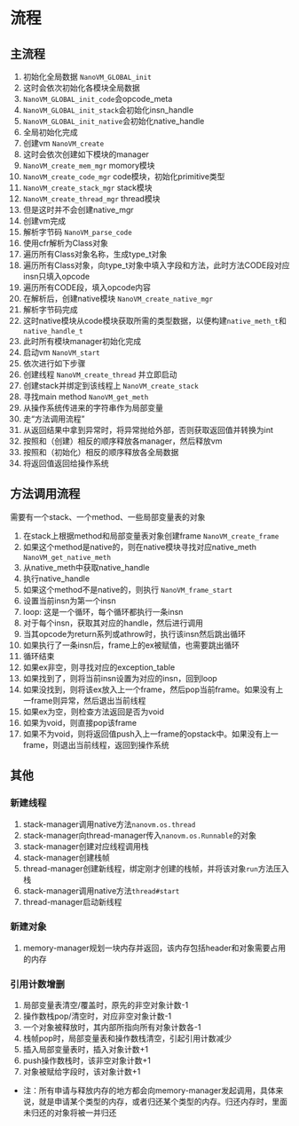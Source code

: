 # 流程

## 主流程

1. 初始化全局数据 `NanoVM_GLOBAL_init`
1. 这时会依次初始化各模块全局数据
1. `NanoVM_GLOBAL_init_code`会opcode_meta
1. `NanoVM_GLOBAL_init_stack`会初始化insn_handle
1. `NanoVM_GLOBAL_init_native`会初始化native_handle
1. 全局初始化完成
1. 创建vm `NanoVM_create`
1. 这时会依次创建如下模块的manager
1. `NanoVM_create_mem_mgr` momory模块
1. `NanoVM_create_code_mgr` code模块，初始化primitive类型
1. `NanoVM_create_stack_mgr` stack模块
1. `NanoVM_create_thread_mgr` thread模块
1. 但是这时并不会创建native_mgr
1. 创建vm完成
1. 解析字节码 `NanoVM_parse_code`
1. 使用cfr解析为Class对象
1. 遍历所有Class对象名称，生成type_t对象
1. 遍历所有Class对象，向type_t对象中填入字段和方法，此时方法CODE段对应insn只填入opcode
1. 遍历所有CODE段，填入opcode内容
1. 在解析后，创建native模块 `NanoVM_create_native_mgr`
1. 解析字节码完成
1. 这时native模块从code模块获取所需的类型数据，以便构建`native_meth_t`和`native_handle_t`
1. 此时所有模块manager初始化完成
1. 启动vm `NanoVM_start`
1. 依次进行如下步骤
1. 创建线程 `NanoVM_create_thread` 并立即启动
1. 创建stack并绑定到该线程上 `NanoVM_create_stack`
1. 寻找main method `NanoVM_get_meth`
1. 从操作系统传进来的字符串作为局部变量
1. 走“方法调用流程”
1. 从返回结果中拿到异常时，将异常抛给外部，否则获取返回值并转换为int
1. 按照和（创建）相反的顺序释放各manager，然后释放vm
1. 按照和（初始化）相反的顺序释放各全局数据
1. 将返回值返回给操作系统

## 方法调用流程

需要有一个stack、一个method、一些局部变量表的对象

1. 在stack上根据method和局部变量表对象创建frame `NanoVM_create_frame`
1. 如果这个method是native的，则在native模块寻找对应native_meth `NanoVM_get_native_meth`
1. 从native_meth中获取native_handle
1. 执行native_handle
1. 如果这个method不是native的，则执行 `NanoVM_frame_start`
1. 设置当前insn为第一个insn
1. loop: 这是一个循环，每个循环都执行一条insn
1. 对于每个insn，获取其对应的handle，然后进行调用
1. 当其opcode为return系列或athrow时，执行该insn然后跳出循环
1. 如果执行了一条insn后，frame上的ex被赋值，也需要跳出循环
1. 循环结束
1. 如果ex非空，则寻找对应的exception_table
1. 如果找到了，则将当前insn设置为对应的insn，回到loop
1. 如果没找到，则将该ex放入上一个frame，然后pop当前frame。如果没有上一frame则异常，然后退出当前线程
1. 如果ex为空，则检查方法返回是否为void
1. 如果为void，则直接pop该frame
1. 如果不为void，则将返回值push入上一frame的opstack中。如果没有上一frame，则退出当前线程，返回到操作系统

## 其他

### 新建线程

1. stack-manager调用native方法`nanovm.os.thread`
1. stack-manager向thread-manager传入`nanovm.os.Runnable`的对象
1. stack-manager创建对应线程调用栈
1. stack-manager创建栈帧
1. thread-manager创建新线程，绑定刚才创建的栈帧，并将该对象`run`方法压入栈
1. stack-manager调用native方法`thread#start`
1. thread-manager启动新线程

### 新建对象

1. memory-manager规划一块内存并返回，该内存包括header和对象需要占用的内存

### 引用计数增删

1. 局部变量表清空/覆盖时，原先的非空对象计数-1
1. 操作数栈pop/清空时，对应非空对象计数-1
1. 一个对象被释放时，其内部所指向所有对象计数各-1
1. 栈帧pop时，局部变量表和操作数栈清空，引起引用计数减少
1. 插入局部变量表时，插入对象计数+1
1. push操作数栈时，该非空对象计数+1
1. 对象被赋给字段时，该对象计数+1

* 注：所有申请与释放内存的地方都会向memory-manager发起调用，具体来说，就是申请某个类型的内存，或者归还某个类型的内存。归还内存时，里面未归还的对象将被一并归还
